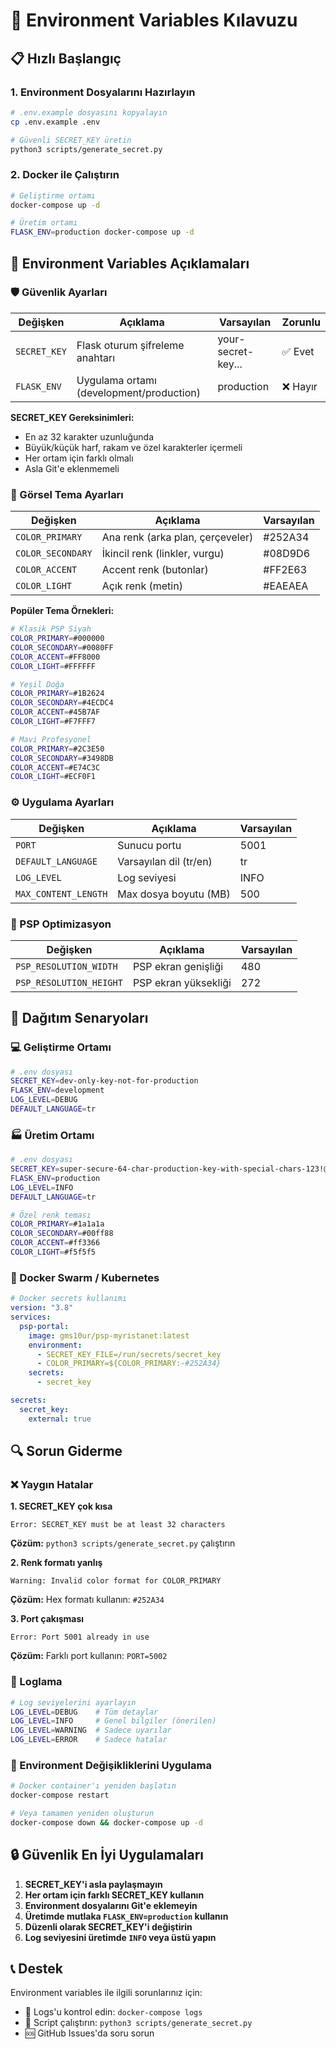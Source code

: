 # 🔧 Environment Variables Kılavuzu

## 📋 Hızlı Başlangıç

### 1. Environment Dosyalarını Hazırlayın

```bash
# .env.example dosyasını kopyalayın
cp .env.example .env

# Güvenli SECRET_KEY üretin
python3 scripts/generate_secret.py
```

### 2. Docker ile Çalıştırın

```bash
# Geliştirme ortamı
docker-compose up -d

# Üretim ortamı
FLASK_ENV=production docker-compose up -d
```

## 🔑 Environment Variables Açıklamaları

### 🛡️ Güvenlik Ayarları

| Değişken     | Açıklama                                 | Varsayılan         | Zorunlu  |
| ------------ | ---------------------------------------- | ------------------ | -------- |
| `SECRET_KEY` | Flask oturum şifreleme anahtarı          | your-secret-key... | ✅ Evet  |
| `FLASK_ENV`  | Uygulama ortamı (development/production) | production         | ❌ Hayır |

**SECRET_KEY Gereksinimleri:**

- En az 32 karakter uzunluğunda
- Büyük/küçük harf, rakam ve özel karakterler içermeli
- Her ortam için farklı olmalı
- Asla Git'e eklenmemeli

### 🎨 Görsel Tema Ayarları

| Değişken          | Açıklama                         | Varsayılan |
| ----------------- | -------------------------------- | ---------- |
| `COLOR_PRIMARY`   | Ana renk (arka plan, çerçeveler) | #252A34    |
| `COLOR_SECONDARY` | İkincil renk (linkler, vurgu)    | #08D9D6    |
| `COLOR_ACCENT`    | Accent renk (butonlar)           | #FF2E63    |
| `COLOR_LIGHT`     | Açık renk (metin)                | #EAEAEA    |

**Popüler Tema Örnekleri:**

```bash
# Klasik PSP Siyah
COLOR_PRIMARY=#000000
COLOR_SECONDARY=#0080FF
COLOR_ACCENT=#FF8000
COLOR_LIGHT=#FFFFFF

# Yeşil Doğa
COLOR_PRIMARY=#1B2624
COLOR_SECONDARY=#4ECDC4
COLOR_ACCENT=#45B7AF
COLOR_LIGHT=#F7FFF7

# Mavi Profesyonel
COLOR_PRIMARY=#2C3E50
COLOR_SECONDARY=#3498DB
COLOR_ACCENT=#E74C3C
COLOR_LIGHT=#ECF0F1
```

### ⚙️ Uygulama Ayarları

| Değişken             | Açıklama               | Varsayılan |
| -------------------- | ---------------------- | ---------- |
| `PORT`               | Sunucu portu           | 5001       |
| `DEFAULT_LANGUAGE`   | Varsayılan dil (tr/en) | tr         |
| `LOG_LEVEL`          | Log seviyesi           | INFO       |
| `MAX_CONTENT_LENGTH` | Max dosya boyutu (MB)  | 500        |

### 📱 PSP Optimizasyon

| Değişken                | Açıklama             | Varsayılan |
| ----------------------- | -------------------- | ---------- |
| `PSP_RESOLUTION_WIDTH`  | PSP ekran genişliği  | 480        |
| `PSP_RESOLUTION_HEIGHT` | PSP ekran yüksekliği | 272        |

## 🚀 Dağıtım Senaryoları

### 💻 Geliştirme Ortamı

```bash
# .env dosyası
SECRET_KEY=dev-only-key-not-for-production
FLASK_ENV=development
LOG_LEVEL=DEBUG
DEFAULT_LANGUAGE=tr
```

### 🏭 Üretim Ortamı

```bash
# .env dosyası
SECRET_KEY=super-secure-64-char-production-key-with-special-chars-123!@#
FLASK_ENV=production
LOG_LEVEL=INFO
DEFAULT_LANGUAGE=tr

# Özel renk teması
COLOR_PRIMARY=#1a1a1a
COLOR_SECONDARY=#00ff88
COLOR_ACCENT=#ff3366
COLOR_LIGHT=#f5f5f5
```

### 🐳 Docker Swarm / Kubernetes

```yaml
# Docker secrets kullanımı
version: "3.8"
services:
  psp-portal:
    image: gms10ur/psp-myristanet:latest
    environment:
      - SECRET_KEY_FILE=/run/secrets/secret_key
      - COLOR_PRIMARY=${COLOR_PRIMARY:-#252A34}
    secrets:
      - secret_key

secrets:
  secret_key:
    external: true
```

## 🔍 Sorun Giderme

### ❌ Yaygın Hatalar

**1. SECRET_KEY çok kısa**

```
Error: SECRET_KEY must be at least 32 characters
```

**Çözüm:** `python3 scripts/generate_secret.py` çalıştırın

**2. Renk formatı yanlış**

```
Warning: Invalid color format for COLOR_PRIMARY
```

**Çözüm:** Hex formatı kullanın: `#252A34`

**3. Port çakışması**

```
Error: Port 5001 already in use
```

**Çözüm:** Farklı port kullanın: `PORT=5002`

### 📝 Loglama

```bash
# Log seviyelerini ayarlayın
LOG_LEVEL=DEBUG    # Tüm detaylar
LOG_LEVEL=INFO     # Genel bilgiler (önerilen)
LOG_LEVEL=WARNING  # Sadece uyarılar
LOG_LEVEL=ERROR    # Sadece hatalar
```

### 🔄 Environment Değişikliklerini Uygulama

```bash
# Docker container'ı yeniden başlatın
docker-compose restart

# Veya tamamen yeniden oluşturun
docker-compose down && docker-compose up -d
```

## 🔒 Güvenlik En İyi Uygulamaları

1. **SECRET_KEY'i asla paylaşmayın**
2. **Her ortam için farklı SECRET_KEY kullanın**
3. **Environment dosyalarını Git'e eklemeyin**
4. **Üretimde mutlaka `FLASK_ENV=production` kullanın**
5. **Düzenli olarak SECRET_KEY'i değiştirin**
6. **Log seviyesini üretimde `INFO` veya üstü yapın**

## 📞 Destek

Environment variables ile ilgili sorunlarınız için:

- 📝 Logs'u kontrol edin: `docker-compose logs`
- 🔧 Script çalıştırın: `python3 scripts/generate_secret.py`
- 🆘 GitHub Issues'da soru sorun

